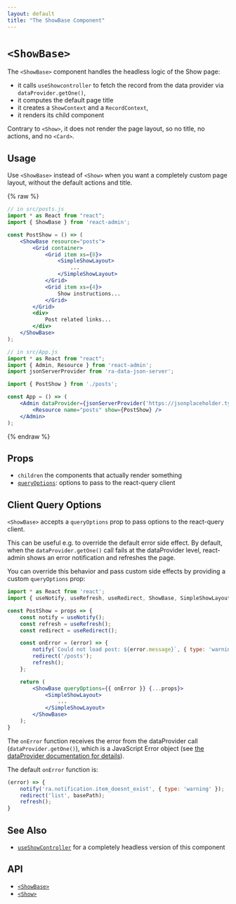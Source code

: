 ```yaml
---
layout: default
title: "The ShowBase Component"
---
```


# `<ShowBase>`

The `<ShowBase>` component handles the headless logic of the Show page:

- it calls `useShowcontroller` to fetch the record from the data provider via `dataProvider.getOne()`,
- it computes the default page title
- it creates a `ShowContext` and a `RecordContext`,
- it renders its child component

Contrary to `<Show>`, it does not render the page layout, so no title, no actions, and no `<Card>`.

## Usage

Use `<ShowBase>` instead of `<Show>` when you want a completely custom page layout, without the default actions and title.

{% raw %}
```jsx
// in src/posts.js
import * as React from "react";
import { ShowBase } from 'react-admin';

const PostShow = () => (
    <ShowBase resource="posts">
        <Grid container>
            <Grid item xs={8}>
                <SimpleShowLayout>
                    ...
                </SimpleShowLayout>
            </Grid>
            <Grid item xs={4}>
                Show instructions...
            </Grid>
        </Grid>
        <div>
            Post related links...
        </div>
    </ShowBase>
);

// in src/App.js
import * as React from "react";
import { Admin, Resource } from 'react-admin';
import jsonServerProvider from 'ra-data-json-server';

import { PostShow } from './posts';

const App = () => (
    <Admin dataProvider={jsonServerProvider('https://jsonplaceholder.typicode.com')}>
        <Resource name="posts" show={PostShow} />
    </Admin>
);
```
{% endraw %}

## Props

* `children` the components that actually render something
* [`queryOptions`](#client-query-options): options to pass to the react-query client

## Client Query Options

`<ShowBase>` accepts a `queryOptions` prop to pass options to the react-query client. 

This can be useful e.g. to override the default error side effect. By default, when the `dataProvider.getOne()` call fails at the dataProvider level, react-admin shows an error notification and refreshes the page.

You can override this behavior and pass custom side effects by providing a custom `queryOptions` prop:

```jsx
import * as React from 'react';
import { useNotify, useRefresh, useRedirect, ShowBase, SimpleShowLayout } from 'react-admin';

const PostShow = props => {
    const notify = useNotify();
    const refresh = useRefresh();
    const redirect = useRedirect();

    const onError = (error) => {
        notify(`Could not load post: ${error.message}`, { type: 'warning' });
        redirect('/posts');
        refresh();
    };

    return (
        <ShowBase queryOptions={{ onError }} {...props}>
            <SimpleShowLayout>
                ...
            </SimpleShowLayout>
        </ShowBase>
    );
}
```

The `onError` function receives the error from the dataProvider call (`dataProvider.getOne()`), which is a JavaScript Error object (see [the dataProvider documentation for details](./DataProviderWriting.md#error-format)).

The default `onError` function is:

```jsx
(error) => {
    notify('ra.notification.item_doesnt_exist', { type: 'warning' });
    redirect('list', basePath);
    refresh();
}
```

## See Also

* [`useShowController`](./useShowController.md) for a completely headless version of this component

## API

* [`<ShowBase>`]
* [`<Show>`]

[`<ShowBase>`]: https://github.com/marmelab/react-admin/blob/master/packages/ra-core/src/controller/show/ShowBase.tsx
[`<Show>`]: https://github.com/marmelab/react-admin/blob/master/packages/ra-ui-materialui/src/detail/Show.tsx
